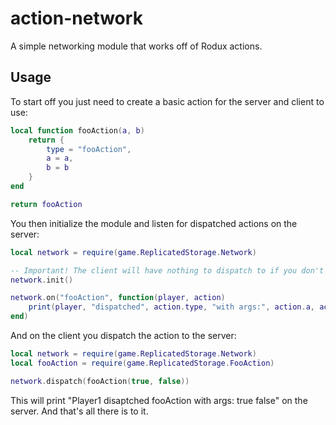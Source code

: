 # action-network

A simple networking module that works off of Rodux actions.

## Usage

To start off you just need to create a basic action for the server and client to use:

```lua
local function fooAction(a, b)
    return {
        type = "fooAction",
        a = a,
        b = b
    }
end

return fooAction
```

You then initialize the module and listen for dispatched actions on the server:

```lua
local network = require(game.ReplicatedStorage.Network)

-- Important! The client will have nothing to dispatch to if you don't call this
network.init()

network.on("fooAction", function(player, action)
    print(player, "dispatched", action.type, "with args:", action.a, action.b)
end)
```

And on the client you dispatch the action to the server:

```lua
local network = require(game.ReplicatedStorage.Network)
local fooAction = require(game.ReplicatedStorage.FooAction)

network.dispatch(fooAction(true, false))
```

This will print "Player1 disaptched fooAction with args: true false" on the server. And that's all there is to it.
